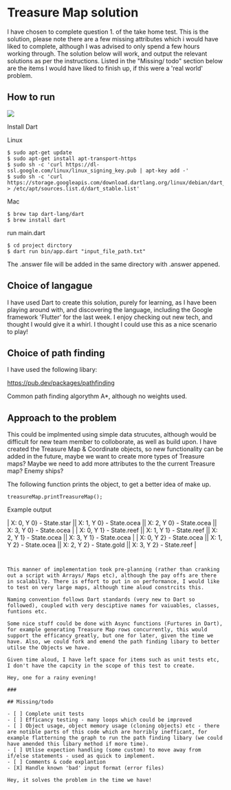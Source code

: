 # Treasure Map solution

I have chosen to complete question 1. of the take home test. This is the solution, please note there are a few missing attributes which i would have liked to complete, although I was advised to only spend a few hours working through. The solution below will work, and output the relevant solutions as per the instructions. Listed in the "Missing/ todo" section below are the items I would have liked to finish up, if this were a 'real world' problem.

## How to run
![](https://upload.wikimedia.org/wikipedia/commons/thumb/a/a4/Dart-logo-wordmark.svg/200px-Dart-logo-wordmark.svg.png)


Install Dart

Linux
```
$ sudo apt-get update
$ sudo apt-get install apt-transport-https
$ sudo sh -c 'curl https://dl-ssl.google.com/linux/linux_signing_key.pub | apt-key add -'
$ sudo sh -c 'curl https://storage.googleapis.com/download.dartlang.org/linux/debian/dart_stable.list > /etc/apt/sources.list.d/dart_stable.list'
```

Mac
```
$ brew tap dart-lang/dart
$ brew install dart
```

run main.dart

```
$ cd project dirctory
$ dart run bin/app.dart "input_file_path.txt"
```
The .answer file will be added in the same directory with .answer appened. 

## Choice of langague

I have used Dart to create this solution, purely for learning, as I have been playing around with, and discovering the language, including the Google framework 'Flutter' for the last week. I enjoy checking out new tech, and thought I would give it a whirl. I thought I could use this as a nice scenario to play!

## Choice of path finding

I have used the following libary:

https://pub.dev/packages/pathfinding

Common path finding algorythm A*, although no weights used.

## Approach to the problem 

This could be implmented using simple data strucutes, although would be difficult for new team member to colloborate, as well as build upon. I have created the Treasure Map & Coordinate objects, so new functionality can be added in the future, maybe we want to create more types of Treasure maps? Maybe we need to add more attributes to the the current Treasure map? Enemy ships? 

The following function prints the object, to get a better idea of make up. 

```
treasureMap.printTreasureMap();
```

Example output 

| X: 0, Y 0} - State.star || X: 1, Y 0} - State.ocea || X: 2, Y 0} - State.ocea || X: 3, Y 0} - State.ocea |
| X: 0, Y 1} - State.reef || X: 1, Y 1} - State.reef || X: 2, Y 1} - State.ocea || X: 3, Y 1} - State.ocea |
| X: 0, Y 2} - State.ocea || X: 1, Y 2} - State.ocea || X: 2, Y 2} - State.gold || X: 3, Y 2} - State.reef |
```


This manner of implementation took pre-planning (rather than cranking out a script with Arrays/ Maps etc), although the pay offs are there in scalabilty. There is effort to put in on performance, I would like to test on very large maps, although time aloud constrcits this.

Naming convention follows Dart standards (very new to Dart so followed), coupled with very desciptive names for vaiuables, classes, funtions etc. 

Some nice stuff could be done with Async functions (Furtures in Dart), for example generating Treasure Map rows concurrently, this would support the efficancy greatly, but one for later, given the time we have. Also, we could fork and emend the path finding libary to better utilse the Objects we have. 

Given time aloud, I have left space for items such as unit tests etc, I don't have the capcity in the scope of this test to create. 

Hey, one for a rainy evening!

###

## Missing/todo  

- [ ] Complete unit tests 
- [ ] Efficancy testing - many loops which could be improved
- [ ] Object usage, object memory usage (cloning objects) etc - there are notible parts of this code which are horribly inefficant, for example flatterning the graph to run the path finding libary (we could have amended this libary method if more time). 
- [ ] Utlise expection handling (some custom) to move away from if/else statements - used as quick to implement.     
- [ ] Comments & code explantion       
- [X] Handle known 'bad' input format (error files) 

Hey, it solves the problem in the time we have!
